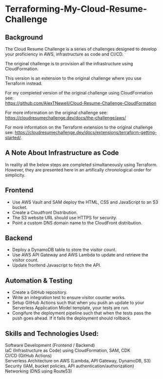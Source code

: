 # Terraforming-My-Cloud-Resume-Challenge

## Background
The Cloud Resume Challenge is a series of challenges designed to develop your proficiency in AWS, infrastructure as code and CI/CD.

The original challenge is to provision all the infrastructure using CloudFormation.  

This version is an extension to the original challenge where you use Terraform instead. 

For my completed version of the original challenge using CloudFormation see:  
https://github.com/AlexTNewell/Cloud-Resume-Challenge-CloudFormation

For more information on the original challenge see:  
https://cloudresumechallenge.dev/docs/the-challenge/aws/

For more information on the Terraform extension to the original challenge see: 
https://cloudresumechallenge.dev/docs/extensions/terraform-getting-started/.

## A Note About Infrastructure as Code
In reality all the below steps are completed simultaneously using Terraform. However, they are presented here in an artifically chronological order for simplicity. 

## Frontend
- Use AWS Vault and SAM deploy the HTML, CSS and JavaScript to an S3 bucket.
- Create a Cloudfront Distribution.
- The S3 website URL should use HTTPS for security.
- Point a custom DNS domain name to the CloudFront distribution.

## Backend
- Deploy a DynamoDB table to store the visitor count.
- Use AWS API Gateway and AWS Lambda to update and retrieve the visitor count. 
- Update frontend Javascript to fetch the API.

## Automation & Testing
- Create a GitHub repository.
- Write an integration test to ensure visitor counter works.
- Setup GitHub Actions such that when you push an update to your Serverless Application Model template, your tests are run.
- Congifure the deployment pipeline such that when the tests pass the push goes ahead. If it fails the deployment should rollback. 

## Skills and Technologies Used:
Software Development (Frontend / Backend)  
IaC (Infrastructure as Code) using CloudFormation, SAM, CDK  
CI/CD (GitHub Actions)  
Serverless Architecture on AWS (Lambda, API Gateway, DynamoDB, S3)  
Security (IAM, bucket policies, API authentication/authorization)  
Networking (DNS using Route53)
